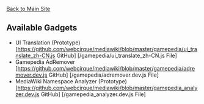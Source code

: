 <a href="https://pwcq.ml/">Back to Main Site</a>
## Available Gadgets
* UI Translation (Prototype) [https://github.com/webcirque/mediawiki/blob/master/gamepedia/ui_translate_zh-CN.js GitHub] [/gamepedia/ui_translate_zh-CN.js File]
* Gamepedia AdRemover [https://github.com/webcirque/mediawiki/blob/master/gamepedia/adremover.dev.js GitHub] [/gamepedia/adremover.dev.js File]
* MediaWiki Namespace Analyzer (Prototype) [https://github.com/webcirque/mediawiki/blob/master/gamepedia_analyzer.dev.js GitHub] [/gamepedia_analyzer.dev.js File]
